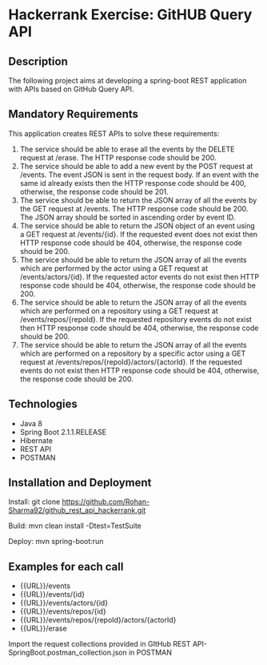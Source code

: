 # Hackerrank Exercise: GitHUB Query API

## Description
The following project aims at developing a spring-boot REST application with APIs based on GitHub Query API. 

## Mandatory Requirements

This application creates REST APIs to solve these requirements:

1. The service should be able to erase all the events by the DELETE request at /erase. The HTTP response code should be 200.
2. The service should be able to add a new event by the POST request at /events. The event JSON is sent in the request body. If an event with the same id already exists then the HTTP response code should be 400, otherwise, the response code should be 201.
3. The service should be able to return the JSON array of all the events by the GET request at /events. The HTTP response code should be 200. The JSON array should be sorted in ascending order by event ID.
4. The service should be able to return the JSON object of an event using a GET request at /events/{id}. If the requested  event does not exist then HTTP response code should be 404, otherwise, the response code should be 200.
5. The service should be able to return the JSON array of all the events which are performed by the actor using a GET request at /events/actors/{id}. If the requested actor events do not exist then HTTP response code should be 404, otherwise, the response code should be 200.
6. The service should be able to return the JSON array of all the events which are performed on a repository using a GET request at /events/repos/{repoId}. If the requested repository events do not exist then HTTP response code should be 404, otherwise, the response code should be 200.
7. The service should be able to return the JSON array of all the events which are performed on a repository by a specific actor using a GET request at /events/repos/{repoId}/actors/{actorId}. If the requested events do not exist then HTTP response code should be 404, otherwise, the response code should be 200.

## Technologies

- Java 8
- Spring Boot 2.1.1.RELEASE
- Hibernate
- REST API
- POSTMAN

## Installation and Deployment

Install: git clone https://github.com/Rohan-Sharma92/github_rest_api_hackerrank.git

Build: mvn clean install -Dtest=TestSuite

Deploy: mvn spring-boot:run

## Examples for each call

- {{URL}}/events
- {{URL}}/events/{id}
- {{URL}}/events/actors/{id}
- {{URL}}/events/repos/{id}
- {{URL}}/events/repos/{repoId}/actors/{actorId}
- {{URL}}/erase

Import the request collections provided in GItHub REST API- SpringBoot.postman_collection.json in POSTMAN 